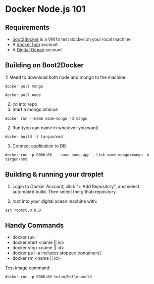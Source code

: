 Docker Node.js 101
===============

## Requirements

- [boot2docker](http://boot2docker.io) is a VM to test docker on your local machine
- A [docker hub](http://hub.docker.com) account
- A [Digital Ocean](http://digitalocean.com) account

## Building on Boot2Docker
1: Meed to download both node and mongo to the machine.
```
docker pull mongo
```
```
docker pull node
```

2. cd into repo
2. Start a mongo intance
```
docker run --name some-mongo -d mongo
```

2. Run:(you can name in whatever you want)
```
docker build -t targun/nmd .
```
3. Connect application to DB
```
docker run -p 8080:80  --name some-app --link some-mongo:mongo -d targun/nmd
```

## Building & running your droplet
1. Login to Docker Account, click "+ Add Repository", and select automated build. Then select the github repository. 

2. root into your digital ocean machine with:
```
ssh root@0.0.0.0
```

## Handy Commands
- docker run <image>
- docker start <name || id>
- docker stop <name || id>
- docker ps [-a includes stopped containers]
- docker rm <name || id>


Test image command:
```
docker run -p 8080:80 tutum/hello-world
```
